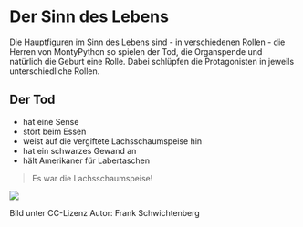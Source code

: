# Der Sinn des Lebens

Die Hauptfiguren im Sinn des Lebens sind - in verschiedenen Rollen - die Herren von MontyPython so spielen der Tod,
die Organspende und natürlich die Geburt eine Rolle. Dabei schlüpfen die Protagonisten in jeweils unterschiedliche Rollen.

## Der Tod
* hat eine Sense
* stört beim Essen
* weist auf die vergiftete Lachsschaumspeise hin
* hat ein schwarzes Gewand an
* hält Amerikaner für Labertaschen

> Es war die Lachsschaumspeise!

<img src="https://upload.wikimedia.org/wikipedia/commons/a/ac/Der_Tod_%E2%80%93_MPS_Hohenweststedt_01.jpg"/>

Bild unter CC-Lizenz Autor: Frank Schwichtenberg
